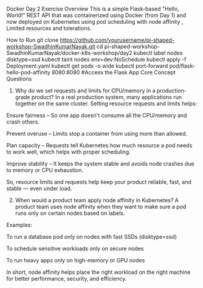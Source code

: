 Docker Day 2 Exercise
Overview
This is a simple Flask-based "Hello, World!" REST API that was containerized using Docker (from Day 1) and now deployed on Kubernetes using pod scheduling with node affinity , Limited resources and tolerations.

How to Run
git clone https://github.com/yourusername/pi-shaped-workshop-SwadhinKumarNayak.git
cd pi-shaped-workshop-SwadhinKumarNayak/docker-k8s-workshop/day2
kubectl label nodes <node-name> disktype=ssd
kubectl taint nodes <node-name>  env=dev:NoSchedule
kubectl apply -f Deployment.yaml
kubectl get pods -o wide
kubectl port-forward pod/flask-hello-pod-affinity 8080:8080  #Access the Flask App
Core Concept Questions
1. Why do we set requests and limits for CPU/memory in a production-grade product?
In a real production system, many applications run together on the same cluster. Setting resource requests and limits helps:

Ensure fairness – So one app doesn't consume all the CPU/memory and crash others.

Prevent overuse – Limits stop a container from using more than allowed.

Plan capacity – Requests tell Kubernetes how much resource a pod needs to work well, which helps with proper scheduling.

Improve stability – It keeps the system stable and avoids node crashes due to memory or CPU exhaustion.

So, resource limits and requests help keep your product reliable, fast, and stable — even under load.

2. When would a product team apply node affinity in Kubernetes?
A product team uses node affinity when they want to make sure a pod runs only on certain nodes based on labels.

Examples:

To run a database pod only on nodes with fast SSDs (disktype=ssd)

To schedule sensitive workloads only on secure nodes

To run heavy apps only on high-memory or GPU nodes

In short, node affinity helps place the right workload on the right machine for better performance, security, and efficiency.
